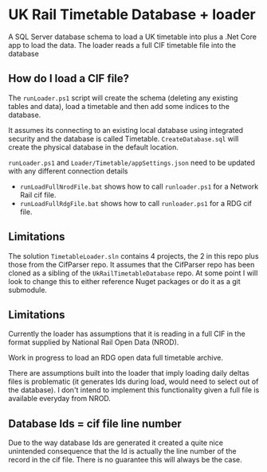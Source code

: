 # UK Rail Timetable Database + loader
A SQL Server database schema to load a UK timetable into plus a .Net Core app to load the data.  The loader reads a full CIF timetable file into the database

## How do I load a CIF file?

The `runLoader.ps1` script will create the schema (deleting any existing tables and data), load a timetable and then add some indices to the database.

It assumes its connecting to an existing local database using integrated security and the database is called Timetable.
`CreateDatabase.sql` will create the physical database in the default location.

`runLoader.ps1` and `Loader/Timetable/appSettings.json` need to be updated with any different connection details 

* `runLoadFullNrodFile.bat` shows how to call `runloader.ps1` for a Network Rail cif file.
* `runLoadFullRdgFile.bat` shows how to call `runloader.ps1` for a RDG cif file.

## Limitations

The solution `TimetableLoader.sln` contains 4 projects, the 2 in this repo plus those from the CifParser repo.  It assumes that the CifParser repo has been cloned as a sibling of the `UkRailTimetableDatabase` repo.  At some point I will look to change this to either reference Nuget packages or do it as a git submodule.

## Limitations

Currently the loader has assumptions that it is reading in a full CIF in the format supplied by National Rail Open Data (NROD).

Work in progress to load an RDG open data full timetable archive.

There are assumptions built into the loader that imply loading daily deltas files is problematic (it generates Ids during load, would need to select out of the database).  I don't intend to implement this functionality given a full file is available everyday from NROD.


## Database Ids = cif file line number

Due to the way database Ids are generated it created a quite nice unintended consequence that the Id is actually the line number of the record in the cif file.  There is no guarantee this will always be the case.


